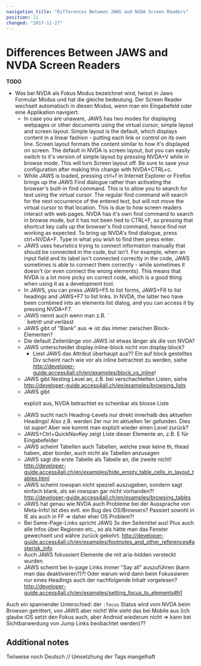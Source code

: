 ```yaml
---
navigation_title: "Differences Between JAWS and NVDA Screen Readers"
position: 11
changed: "2017-11-27"
---
```


# Differences Between JAWS and NVDA Screen Readers

**TODO**

- Was bei NVDA als Fokus Modus bezeichnet wird, heisst in Jaws Formular Modus und hat die gleiche bedeutung. Der Screen Reader wechselt automatisch in diesen Modus, wenn man ein Eingabefeld oder eine Applikation navigiert.
  - In case you are unaware, JAWS has two modes for displaying webpages or other documents using the virtual cursor, simple layout and screen layout.  Simple layout is the default, which displays content in a linear fashion - putting each link or control on its own line.  Screen layout formats the content similar to how it's displayed on screen. The default in NVDA is screen layout, but you can easily switch to it's version of simple layout by pressing NVDA+V while in browse mode. This will turn Screen layout off. Be sure to save your configuration after making this change with NVDA+CTRL+c.
  - While JAWS is loaded, pressing ctrl+f in Internet Explorer or Firefox brings up the JAWS Find dialogue rather than activating the browser's built-in find command.  This is to allow you to search for text using the virtual cursor.  The regular find command will search for the next occurrence of the entered text, but will not move the virtual cursor to that location.  This is due to how screen readers interact with web pages. NVDA has it's own find command to search in browse mode, but it has not been tied to CTRL+F, so pressing that shortcut key calls up the browser's find command, hence find not working as expected. To bring up NVDA's find dialogue, press ctrl+NVDA+F. Type in what you wish to find then press enter.
  - JAWS uses heuristics trying to connect information manually that should be connected in the code, but isn't. For example, when an input field and its label isn't connected correctly in the code, JAWS sometimes is able to connect them correctly - while sometimes it doesn't (or even connect the wrong elements). This means that NVDA is a lot more picky on correct code, which is a good thing when using it as a development tool.
  - In JAWS, you can press JAWS+F5 to list forms, JAWS+F6 to list headings and JAWS+F7 to list links. In NVDA, the latter two have been combined into an elements list dialog, and you can access it by pressing NVDA+F7.
  - JAWS nennt auch wenn man z.B. ´<main>´ betritt und verlässt
  - JAWS gibt of "Blank" aus => ist das immer zwischen Block-Elementen?
  - Die default Zeilenlänge von JAWS ist etwas länger als die von NVDA?
  - JAWS unterscheidet display:inline-block nicht von display:block?
      - Liest JAWS das Attribut überhaupt aus?? Ein auf block gestelltes Div scheint nach wie vor als inline betrachtet zu werden, siehe http://developer-guide.access4all.ch/en/examples/block_vs_inline!
  - JAWS gibt Nesting Level an, z.B. bei verschachtelten Listen, siehe http://developer-guide.access4all.ch/en/examples/browsing_lists
  - JAWS gibt <dl> explizit aus, NVDA betrachtet es scheinbar als blosse Liste
  - JAWS sucht nach Heading-Levels nur direkt innerhalb des aktuellen Headings! Also z.B. werden 2er nur im aktuellen 1er gefunden. Dies ist super! Aber wie kommt man explizit wieder einen Level zurück?
  - JAWS+Ctrl+QuickNavKey zeigt Liste dieser Elemente an, z.B. E für Eingabefelder
  - JAWS scheint Tabellen auch Tabellen, welche zwar keine th, thead haben, aber border, auch nicht als Tabellen anzusagen
  - JAWS sagt die erste Tabelle als Tabelle an, die zweite nicht! http://developer-guide.access4all.ch/en/examples/hide_empty_table_cells_in_layout_tables.html
  - JAWS scheint rowspan nicht speziell auszugeben, sondern sagt einfach blank, als sei rowspan gar nicht vorhanden?! http://developer-guide.access4all.ch/en/examples/browsing_tables
  - JAWS hat genau wie NVDA auch Probleme bei der Aussprache von Meta-Info! Ist dies evtl. ein Bug des OS/Browsers? Passiert sowohl in IE als auch in FF => daher eher OS Problem?!
  - Bei Same-Page-Links spricht JAWS 3x den Seitentitel aus! Plus auch alle Infos über Regionen etc., so als hätte man das Fenster gewechselt und währe zurück gekehrt. http://developer-guide.access4all.ch/en/examples/footnotes_and_other_references#asterisk_info
  - Auch JAWS fokussiert Elemente die mit aria-hidden versteckt wurden
  - JAWS scheint bei in-page Links immer "Say all" auszuführen (kann man das deaktivieren?)?! Oder warum wird dann beim Fokussieren nur eines Headings auch der nachfolgende Inhalt vorgelesen? http://developer-guide.access4all.ch/en/examples/setting_focus_to_elements#h1

Auch ein spannender Unterschied: der `:focus` Status wird vom NVDA beim Browsen getrittert, von JAWS aber nicht! Wie sieht das bei Mobile aus (ich glaube iOS setzt den Fokus auch, aber Android wiederum nicht => kann bei Sichtbarwerdung von Jump Links beobachtet werden)??

## Additional notes

Teilweise noch Deutsch // Umsetzhung der Tags mangelhaft